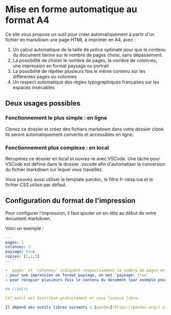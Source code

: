 # Mise en forme automatique au format A4

Ce site vous propose un outil pour créer automatiquement à partir d'un fichier en markdown une page HTML à imprimer en A4, avec :

1. Un calcul automatique de la taille de police optimale pour que le contenu du document tienne sur le nombre de pages choisi, sans dépassement.
2. La possibilité de choisir le nombre de pages, le nombre de colonnes, une impression en format paysage ou portrait
3. La possibilité de répéter plusieurs fois le même contenu sur les différentes pages ou colonnes
4. Un respect automatique des règles typographiques françaises sur les espaces insécables

## Deux usages possibles

### Fonctionnement le plus simple : en ligne

Clonez ce dossier et créez des fichiers markdown dans votre dossier cloné.
Ils seront automatiquement convertis et accessibles en ligne.

### Fonctionnement plus complexe : en local

Récupérez ce dossier en local et ouvrez-le avec VSCode. Une tâche pour VSCode est définie dans le dossier .vscode afin d'automatiser la conversion du fichier markdown sur lequel vous travaillez.

Vous pouvez aussi utiliser le template pandoc, le filtre fr-nbsp.lua et le fichier CSS utilisé par défaut.

## Configuration du format de l'impression

Pour configurer l'impression, il faut ajouter un en-tête au début de votre document markdown.

Voici un exemple :

```yaml
---
pages: 1
colonnes: 3
paysage: true
copies: [1,2,3]
---```

- `pages` et `colonnes` indiquent respectivement le nombre de pages et de colonnes
- pour une impression en format paysage, on met `paysage: true`
- pour recopier plusieurs fois le contenu du document (par exemple pour mettre deux fois le même contenu sur une page A4 pour ensuite découper sa page et distribuer du A5), il faut lister le nombre de copies ainsi : `copies: [1,2,3]` pour trois copies.

## Crédits

Cet outil est distribué gratuitement et sous licence libre.

Il dépend des outils libres suivants : [pandoc](https://pandoc.org/) et [fr-nbsp](https://github.com/InseeFrLab/pandoc-filter-fr-nbsp)
